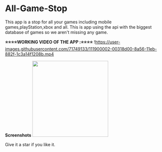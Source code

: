 # All-Game-Stop
This app is a stop for all your games including mobile games,playStation,xbox and all. 
This is app using the api with the biggest database of games so we aren't missing any game.

**⭐⭐⭐⭐WORKING VIDEO OF THE APP :⭐⭐⭐⭐**
 !https://user-images.githubusercontent.com/71749133/111900002-00318d00-8a56-11eb-882f-1c3a14f1208b.mp4

**Screenshots** 
<img src="https://user-images.githubusercontent.com/71749133/111901388-daa88180-8a5d-11eb-9438-dddaa82af7df.jpeg
" height="250" width="250">

Give it a star if you like it.
